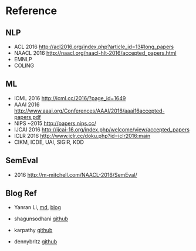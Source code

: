 # Reference

## NLP
- ACL 2016 http://acl2016.org/index.php?article_id=13#long_papers
- NAACL 2016 http://naacl.org/naacl-hlt-2016/accepted_papers.html
- EMNLP
- COLING

## ML
- ICML 2016 http://icml.cc/2016/?page_id=1649
- AAAI 2016 http://www.aaai.org/Conferences/AAAI/2016/aaai16accepted-papers.pdf
- NIPS ~2015 http://papers.nips.cc/
- IJCAI 2016 http://ijcai-16.org/index.php/welcome/view/accepted_papers
- ICLR 2016 http://www.iclr.cc/doku.php?id=iclr2016:main
- CIKM, ICDE, UAI, SIGIR, KDD

## SemEval
- 2016 http://m-mitchell.com/NAACL-2016/SemEval/


## Blog Ref
- Yanran Li, 
  [md](https://raw.githubusercontent.com/niangaotuantuan/niangaotuantuan.github.io/master/_posts/2015/2015-11-30-iclr-2016-submission-highlights.md),
  [blog](http://yanran.li/peppypapers/2015/11/30/iclr-2016-submission-highlights.html)

- shagunsodhani
  [github](https://github.com/shagunsodhani/papers-I-read)

- karpathy
  [github](https://github.com/karpathy/paper-notes)

- dennybritz
  [github](https://github.com/dennybritz/deeplearning-papernotes)